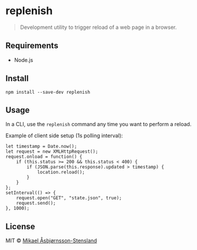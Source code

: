 # replenish

> Development utility to trigger reload of a web page in a browser.

## Requirements

- Node.js

## Install

`npm install --save-dev replenish`

## Usage

In a CLI, use the `replenish` command any time you want to perform a reload.

Example of client side setup (1s polling interval):

```
let timestamp = Date.now();
let request = new XMLHttpRequest();
request.onload = function() {
    if (this.status >= 200 && this.status < 400) {
        if (JSON.parse(this.response).updated > timestamp) {
            location.reload();
        }
    }
};
setInterval(() => {
    request.open("GET", "state.json", true);
    request.send();
}, 1000);
```

## License

MIT © [Mikael Åsbjørnsson-Stensland](http://persille.no/)
